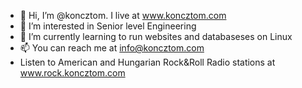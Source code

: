 - 👋 Hi, I’m @koncztom. I live at <a href="https://www.koncztom.com/" target="_blank">www.koncztom.com</a>
- 👀 I’m interested in Senior level Engineering
- 🌱 I’m currently learning to run websites and databaseses on Linux
- 📫 You can reach me at <a href="mailto:info@koncztom.com" target="_blank">info@koncztom.com</a>
- Listen to American and Hungarian Rock&Roll Radio stations at <a href="https://www.rock.koncztom.com/" target="_blank">www.rock.koncztom.com</a>

<!---
koncztom/koncztom is a ✨ special ✨ repository because its `README.md` (this file) appears on your GitHub profile.
You can click the Preview link to take a look at your changes.
--->
